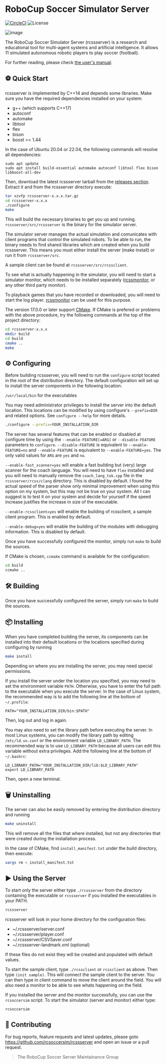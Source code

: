 # RoboCup Soccer Simulator Server

[![CircleCI](https://circleci.com/gh/rcsoccersim/rcssserver/tree/master.svg?style=svg)](https://circleci.com/gh/rcsoccersim/rcssserver/tree/master)
![License](https://img.shields.io/github/license/rcsoccersim/rcssserver.svg)

![image](https://user-images.githubusercontent.com/1832537/49242985-f69a3c00-f3ea-11e8-97f5-9b0bfdfc4e1c.png)

The RoboCup Soccer Simulator Server (rcssserver) is a research and educational tool for multi-agent systems and artificial intelligence. It allows 11 simulated autonomous robotic players to play soccer (football).

For further reading, please check [the user's manual](https://rcsoccersim.readthedocs.io/).

## :soccer: Quick Start

rcssserver is implemented by C++14 and depends some libraries.
Make sure you have the required dependencies installed on your system:

- g++ (which supports C++17)
- autoconf
- automake
- libtool
- flex
- bison
- boost >= 1.44

In the case of Ubuntu 20.04 or 22.04, the following commands will resolve all dependencies:

```
sudo apt update
sudo apt install build-essential automake autoconf libtool flex bison libboost-all-dev
```

Then, download the latest rcssserver tarball from the [releases section](https://github.com/rcsoccersim/rcssserver/releases).
Extract it and from the rcssserver directory execute:

```bash
tar xzvfp rcssserver-x.x.x.tar.gz
cd rcssserver-x.x.x
./configure
make
```

This will build the necessary binaries to get you up and running.
`rcssserver/src/rcssserver` is the binary for the simulator server.

The simulator server manages the actual simulation and comunicates with client programs that
control the simulated robots.
To be able to run, the binary needs to find shared libraries which are created when you build rcssserver.
This means you must either install the server (make install) or run it from `rcssserver/src`.

A sample client can be found at `rcssserver/src/rcssclient`.

To see what is actually happening in the simulator, you will need to start a
simulator monitor, which needs to be installed separately ([rcssmonitor](https://github.com/rcsoccersim/rcssmonitor), or any other third party monitor).

To playback games that you have recorded or downloaded, you will need to start the log player.
[rcssmonitor](https://github.com/rcsoccersim/rcssmonitor) can be used for this purpose.

The version 17.0.0 or later support [CMake](https://cmake.org/).
If CMake is prefered or problems with the above procedure, try the following commands at the top of the project directory:

```bash
cd rcssserver-x.x.x
mkdir build
cd build
cmake ..
make
```

## :gear: Configuring

Before building rcssserver, you will need to run the `configure` script located in the root of the distribution directory.
The default configuration will set up to install the server components in the
following location:

`/usr/local/bin`        for the executables

You may need administrator privileges to install the server into the default
location.  This locations can be modified by using configure's `--prefix=DIR`
and related options.  See `configure --help` for more details.
```bash
./configure --prefix=YOUR_INSTALLATION_DIR
```

The server has several features that can be enabled or disabled at configure time
by using the `--enable-FEATURE[=ARG]` or `--disable-FEATURE` parameters to
`configure`.  `--disable-FEATURE` is equivalent to `--enable-FEATURE=no` and
`--enable-FEATURE` is equivalent to `--enable-FEATURE=yes`.  The only valid values
for `ARG` are `yes` and `no`.

`--enable-fast_scanner=yes` will enable a fast building but (very) large scanner for the coach language.
You will need to have `flex` installed and you will need to manually remove the `coach_lang_tok.cpp` file in the `rcssserver/rcss/clang` directory.
This is disabled by default.
I found the actual speed of the parser show only minimal improvement when using this option on my system, but this may not be true on your system.
All I can suggest is to test it on your system and decide for yourself if the speed increase justifies the increase in size of the executable.

`--enable-rcssclient=yes` will enable the building of rcssclient, a sample
client program.  This is enabled by default.

`--enable-debug=yes` will enable the building of the modules with debugging
information.  This is disabled by default.

Once you have successfully configured the monitor, simply run `make` to build the sources.

If CMake is chosen, `ccmake` command is available for the configuration:
```bash
cd build
ccmake ..
```

## :hammer_and_wrench: Building

Once you have successfully configured the server, simply run `make` to build
the sources.

## :package: Installing

When you have completed building the server, its components can be installed
into their default locations or the locations specified during configuring by
running
```bash
make install
```
Depending on where you are installing the server, you may need special permissions.

If you install the server under the location you specified, you may need to set the environment variable `PATH`.
Otherwise, you have to enter the full path to the executable when you execute the server.
In the case of Linux system, the recommended way is to add the following line at the bottom of `~/.profile`:
```
PATH="YOUR_INSTALLATION_DIR/bin:$PATH"
```
Then, log out and log in again.

You may also need to set the library path before executing the server.
In most Linux systems, you can modify the library path by editing `/etc/ld.so.conf` or the environment variable `LD_LIBRARY_PATH`.
The recommended way is to use `LD_LIBRARY_PATH` because all users can edit this variable without extra privileges.
Add the following line at the bottom of `~/.bashrc`:
```
LD_LIBRARY_PATH="YOUR_INSTALLATION_DIR/lib:$LD_LIBRARY_PATH"
export LD_LIBRARY_PATH
```
Then, open a new terminal.

## :wastebasket: Uninstalling

The server can also be easily removed by entering the distribution directory and
running
```bash
make uninstall
```

This will remove all the files that where installed,
but not any directories that were created during the installation process.

In the case of CMake, find `install_manifest.txt` under the build directory, then execute:
```bash
xargs rm < install_manifest.txt
```

## :arrow_forward: Using the Server

To start only the server either type `./rcssserver` from the directory
containing the executable or `rcssserver` if you installed the executables
in your PATH.
```bash
rcssserver
```
rcssserver will look in your home directory for the configuration files:

- ~/.rcssserver/server.conf
- ~/.rcssserver/player.conf
- ~/.rcssserver/CSVSaver.conf
- ~/.rcssserver-landmark.xml  (optional)

If these files do not exist they will be created and populated with default values.

To start the sample client, type `./rcssclient` or `rcssclient` as above.  Then type
`(init sample)`.  This will connect the sample client to the server.  You can then
type in client command to move the client around the field. You will also need a
monitor to be able to see whats happening on the field.

If you installed the server and the monitor successfully, you can use the
`rcsoccersim` script. To start the simulator (server and monitor) either type:

```bash
rcsoccersim
```

## :incoming_envelope: Contributing

For bug reports, feature requests and latest updates, please goto
https://github.com/rcsoccersim/rcssserver and open an issue or a pull request.

> The RoboCup Soccer Server Maintainance Group
